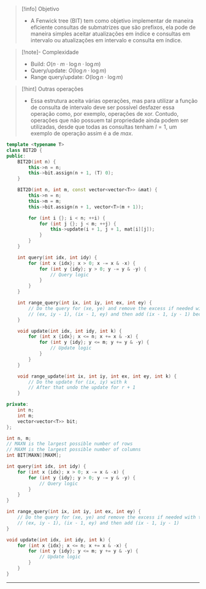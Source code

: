 > [!info] Objetivo
> - A Fenwick tree (BIT) tem como objetivo implementar de maneira eficiente consultas de submatrizes que são prefixos, ela pode de maneira simples aceitar atualizações em índice e consultas em intervalo ou atualizações em intervalo e consulta em índice.

> [!note]- Complexidade
> - Build: $O(n \cdot m \cdot \log n \cdot \log m)$
> - Query/update: $O(\log n \cdot \log m)$
> - Range query/update: $O(\log n \cdot \log m)$

> [!hint] Outras operações
> - Essa estrutura aceita várias operações, mas para utilizar a função de consulta de intervalo deve ser possível desfazer essa operação como, por exemplo, operações de xor. Contudo, operações que não possuem tal propriedade ainda podem ser utilizadas, desde que todas as consultas tenham $l = 1$, um exemplo de operação assim é a de $max$.

```cpp
template <typename T>
class BIT2D {
public:
    BIT2D(int n) {
        this->n = n;
        this->bit.assign(n + 1, (T) 0);
    }

    BIT2D(int n, int m, const vector<vector<T>> &mat) {
        this->n = n;
        this->m = m;
        this->bit.assign(n + 1, vector<T>(m + 1));

        for (int i {}; i < n; ++i) {
            for (int j {}; j < m; ++j) {
                this->update(i + 1, j + 1, mat[i][j]);
            }
        }
    }

    int query(int idx, int idy) {
	    for (int x {idx}; x > 0; x -= x & -x) {
		    for (int y {idy}; y > 0; y -= y & -y) {
			    // Query logic	
		    }
	    }
    }

    int range_query(int ix, int iy, int ex, int ey) {
	    // Do the query for (xe, ye) and remove the excess if needed with the queries
	    // (ex, iy - 1), (ix - 1, ey) and then add (ix - 1, iy - 1) because it was removed two times
    }

    void update(int idx, int idy, int k) {
	    for (int x {idx}; x <= n; x += x & -x) {
		    for (int y {idy}; y <= m; y += y & -y) {
			    // Update logic
		    }
	    }
    }

    void range_update(int ix, int iy, int ex, int ey, int k) {
        // Do the update for (ix, iy) with k
        // After that undo the update for r + 1
    }

private:
    int n;
    int m;
    vector<vector<T>> bit;
};
```

```cpp
int n, m;
// MAXN is the largest possible number of rows
// MAXM is the largest possible number of columns
int BIT[MAXN][MAXM];

int query(int idx, int idy) {
	for (int x {idx}; x > 0; x -= x & -x) {
		for (int y {idy}; y > 0; y -= y & -y) {
			// Query logic	
		}
	}
}

int range_query(int ix, int iy, int ex, int ey) {
	// Do the query for (xe, ye) and remove the excess if needed with the queries
	// (ex, iy - 1), (ix - 1, ey) and then add (ix - 1, iy - 1)
}

void update(int idx, int idy, int k) {
	for (int x {idx}; x <= n; x += x & -x) {
		for (int y {idy}; y <= m; y += y & -y) {
			// Update logic
		}
	}
}
```

---